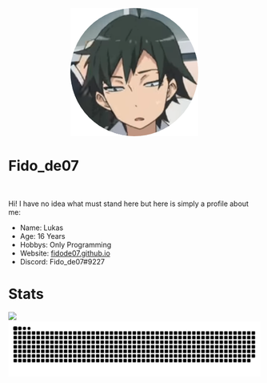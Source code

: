 <p align="center">
<img src="https://raw.githubusercontent.com/Fidode07/ImageHost/main/icon-rounded.png"/>
</p>
<h1>Fido_de07</h1>
<br>

Hi! I have no idea what must stand here but here is simply a profile about me:
- Name: Lukas
- Age: 16 Years
- Hobbys: Only Programming
- Website: <a href="https://fidode07.github.io/">fidode07.github.io</a>
- Discord: Fido_de07#9227

# Stats
<img src="https://github-readme-stats.vercel.app/api?username=Fidode07&theme=dracula"/>

<img src="https://raw.githubusercontent.com/platane/snk/output/github-contribution-grid-snake-dark.svg"/>
